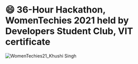 # :smile: 36-Hour Hackathon, WomenTechies 2021 held by Developers Student Club, VIT certificate

![WomenTechies21_Khushi Singh](https://user-images.githubusercontent.com/107871742/178905446-4c584d94-2b23-4faf-a4e6-3f9be311199b.jpg)
